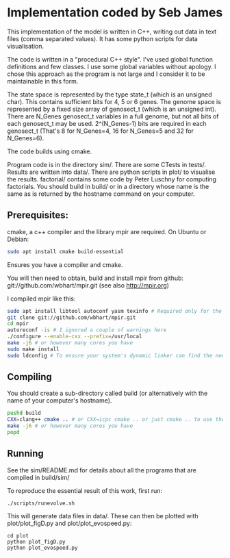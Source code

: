 # Implementation coded by Seb James

This implementation of the model is written in C++, writing out data
in text files (comma separated values). It has some python scripts for
data visualisation.

The code is written in a "procedural C++ style". I've used global
function definitions and few classes. I use some global variables
without apology. I chose this approach as the program is not large and
I consider it to be maintainable in this form.

The state space is represented by the type state_t (which is an
unsigned char). This contains sufficient bits for 4, 5 or 6 genes. The
genome space is represented by a fixed size array of genosect_t (which
is an unsigned int). There are N_Genes genosect_t variables in a full
genome, but not all bits of each genosect_t may be used. 2^(N_Genes-1)
bits are required in each genosect_t (That's 8 for N_Genes=4, 16 for
N_Genes=5 and 32 for N_Genes=6).

The code builds using cmake.

Program code is in the directory sim/. There are some CTests in
tests/. Results are written into data/. There are python scripts in
plot/ to visualise the results. factorial/ contains some code by Peter
Luschny for computing factorials. You should build in build/ or in a
directory whose name is the same as is returned by the hostname
command on your computer.

## Prerequisites:

cmake, a c++ compiler and the library mpir are required. On Ubuntu or Debian:

```bash
sudo apt install cmake build-essential
```
Ensures you have a compiler and cmake.

You will then need to obtain, build and install mpir from github:
git://github.com/wbhart/mpir.git (see also http://mpir.org)


I compiled mpir like this:
```bash
sudo apt install libtool autoconf yasm texinfo # Required only for the mpir build
git clone git://github.com/wbhart/mpir.git
cd mpir
autoreconf -is # I ignored a couple of warnings here
./configure --enable-cxx --prefix=/usr/local
make -j6 # or however many cores you have
sudo make install
sudo ldconfig # To ensure your system's dynamic linker can find the new libraries
```

## Compiling

You should create a sub-directory called build (or alternatively with
the name of your computer's hostname).

```bash
pushd build
CXX=clang++ cmake .. # or CXX=icpc cmake .. or just cmake .. to use the default which is probably g++
make -j6 # or however many cores you have
popd
```

## Running

See the sim/README.md for details about all the programs that are
compiled in build/sim/

To reproduce the essential result of this work, first run:

```
./scripts/runevolve.sh
```

This will generate data files in data/. These can then be plotted with
plot/plot_figD.py and plot/plot_evospeed.py:

```
cd plot
python plot_figD.py
python plot_evospeed.py
```
